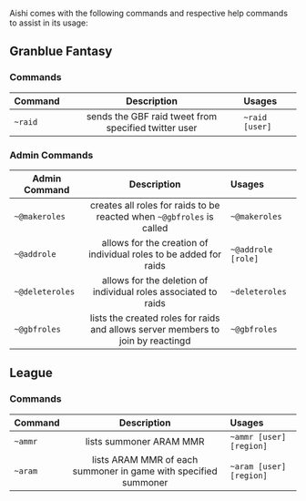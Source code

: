 Aishi comes with the following commands and respective help commands to assist in its usage:

## **Granblue Fantasy**
### Commands

|Command        |Description                                                                     |Usages            |
|---------------|:------------------------------------------------------------------------------:|:-----------------|
|`~raid`        |sends the GBF raid tweet from specified twitter user                            |`~raid [user]`    |

### **Admin Commands**

|Admin Command  |Description                                                                     |Usages            |
|---------------|:------------------------------------------------------------------------------:|:-----------------|
|`~@makeroles`  |creates all roles for raids to be reacted when `~@gbfroles` is called           |`~@makeroles`     |
|`~@addrole`    |allows for the creation of individual roles to be added for raids               |`~@addrole [role]`|
|`~@deleteroles`|allows for the deletion of individual roles associated to raids                 |`~deleteroles`    |
|`~@gbfroles`   |lists the created roles for raids and allows server members to join by reactingd|`~@gbfroles`      |


## **League**
### Commands

|Command|Description                                                    |Usages                 |
|-------|:-------------------------------------------------------------:|:----------------------|
|`~ammr`|lists summoner ARAM MMR                                        |`~ammr [user] [region]`|
|`~aram`|lists ARAM MMR of each summoner in game with specified summoner|`~aram [user] [region]`|
